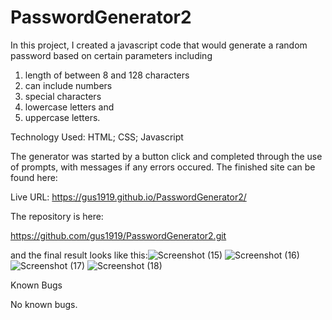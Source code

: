 # PasswordGenerator2

In this project, I created a javascript code that would generate a random password based on certain parameters including 
  1. length of between 8 and 128 characters
  2. can include numbers
  3. special characters
  4. lowercase letters and
  5. uppercase letters.

Technology Used: HTML; CSS; Javascript

The generator was started by a button click and completed through the use of prompts, with messages if any errors occured.  The finished site can be found here:

Live URL: https://gus1919.github.io/PasswordGenerator2/

The repository is here: 

https://github.com/gus1919/PasswordGenerator2.git

and the final result looks like this:![Screenshot (15)](https://user-images.githubusercontent.com/86876335/128613309-291123aa-a19e-475b-97bf-934dba53f4a7.png)
![Screenshot (16)](https://user-images.githubusercontent.com/86876335/128613313-c58ea477-264f-4dea-9de1-1c9a369f60ee.png)
![Screenshot (17)](https://user-images.githubusercontent.com/86876335/128613314-6c9c3eb2-e1ce-4de4-b836-7050042cc266.png)
![Screenshot (18)](https://user-images.githubusercontent.com/86876335/128613315-4b8f7c14-c719-4af8-b052-216b6a799c2f.png)

Known Bugs

No known bugs.
